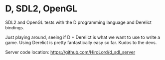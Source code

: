 D, SDL2, OpenGL
=============

SDL2 and OpenGL tests with the D programming language and Derelict bindings.

Just playing around, seeing if D + Derelict is what we want to use to write a game.
Using Derelict is pretty fantastically easy so far. Kudos to the devs.

Server code location:
https://github.com/HiroLord/d_sdl_server